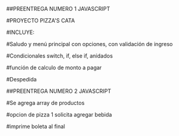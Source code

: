 ##PREENTREGA NUMERO 1 JAVASCRIPT

#PROYECTO PIZZA'S CATA

#INCLUYE:

#Saludo y menú principal con opciones, con validación de ingreso

#Condicionales switch, if, else if, anidados

#función de calculo de monto a pagar

#Despedida

##PREENTREGA NUMERO 2 JAVASCRIPT

#Se agrega array de productos 

#opcion de pizza 1 solicita agregar bebida

#imprime boleta al final
